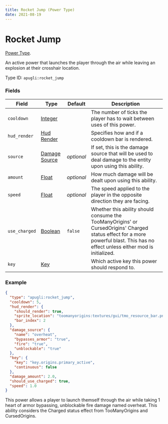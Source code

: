 ```yaml
---
title: Rocket Jump (Power Type)
date: 2021-08-19
---
```


# Rocket Jump

[Power Type](../power_types.md).

An active power that launches the player through the air while leaving an explosion at their crosshair location.

Type ID: `apugli:rocket_jump`

### Fields

Field  | Type | Default | Description
-------|------|---------|-------------
`cooldown` | [Integer](https://origins.readthedocs.io/en/latest/data_types/integer/) |  | The number of ticks the player has to wait between uses of this power.
`hud_render` | [Hud Render](https://origins.readthedocs.io/en/latest/data_types/hud_render/) |  | Specifies how and if a cooldown bar is rendered.
`source` | [Damage Source](https://origins.readthedocs.io/en/latest/data_types/damage_source/) | *optional* | If set, this is the damage source that will be used to deal damage to the entity upon using this ability.
`amount` | [Float](https://origins.readthedocs.io/en/latest/data_types/float/) | *optional*| How much damage will be dealt upon using this ability.
`speed` | [Float](https://origins.readthedocs.io/en/latest/data_types/float/) | *optional* | The speed applied to the player in the opposite direction they are facing.
`use_charged` | [Boolean](https://origins.readthedocs.io/en/latest/data_types/boolean/) | `false` | Whether this ability should consume the TooManyOrigins' or CursedOrigins' Charged status effect for a more powerful blast. This has no effect unless either mod is initialized.
`key` | [Key](https://origins.readthedocs.io/en/latest/data_types/key/) | | Which active key this power should respond to.


### Example
```json
{
  "type": "apugli:rocket_jump",
  "cooldown": 5,
  "hud_render": {
    "should_render": true,
    "sprite_location": "toomanyorigins:textures/gui/tmo_resource_bar.png",
    "bar_index": 2
  },
  "damage_source": {
    "name": "overheat",
    "bypasses_armor": "true",
    "fire": "true",
    "unblockable": "true"
  },
  "key": {
    "key": "key.origins.primary_active",
    "continuous": false
  },
  "damage_amount": 2.0,
  "should_use_charged": true,
  "speed": 1.0
}
```
This power allows a player to launch themself through the air while taking 1 heart of armor bypassing, unblockable fire damage named overheat. This ability considers the Charged status effect from TooManyOrigins and CursedOrigins.